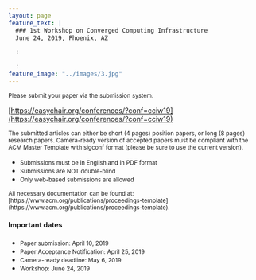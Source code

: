 ```yaml
---
layout: page
feature_text: | 
  ### 1st Workshop on Converged Computing Infrastructure
  June 24, 2019, Phoenix, AZ

  :

  :
feature_image: "../images/3.jpg"
---
```

<small>
Please submit your paper via the submission system:</small>

[https://easychair.org/conferences/?conf=cciw19](https://easychair.org/conferences/?conf=cciw19)

<small>The submitted articles can either be short (4 pages) position papers, or long (8 pages) research papers.
Camera-ready version of accepted papers must be compliant with the ACM Master Template with sigconf  format (please be sure to use the current version).</small>

* <small>Submissions must be in English and in PDF format</small>
* <small>Submissions are NOT double-blind</small>
* <small>Only web-based submissions are allowed</small>

<small>
All necessary documentation can be found at: [https://www.acm.org/publications/proceedings-template](https://www.acm.org/publications/proceedings-template). 
</small>

#### Important dates

* <small>Paper submission: April 10, 2019</small>
* <small>Paper Acceptance Notification: April 25, 2019</small>
* <small>Camera-ready deadline: May 6, 2019</small>
* <small>Workshop: June 24, 2019</small>
